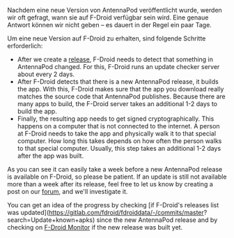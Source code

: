 Nachdem eine neue Version von AntennaPod veröffentlicht wurde, werden wir oft
gefragt, wann sie auf F-Droid verfügbar sein wird. Eine genaue Antwort können
wir nicht geben – es dauert in der Regel ein paar Tage.

Um eine neue Version auf F-Droid zu erhalten, sind folgende Schritte erforderlich:

- After we create a [release](https://github.com/AntennaPod/AntennaPod/releases),
F-Droid needs to detect that something in AntennaPod changed. For this,
F-Droid runs an update checker server about every 2 days.
- After F-Droid detects that there is a new AntennaPod release, it builds the
app. With this, F-Droid makes sure that the app you download really matches
the source code that AntennaPod publishes. Because there are many apps to build,
the F-Droid server takes an additional 1-2 days to build the app.
- Finally, the resulting app needs to get signed cryptographically. This happens
on a computer that is not connected to the internet. A person at F-Droid needs
to take the app and physically walk it to that special computer. How long this
takes depends on how often the person walks to that special computer. Usually,
this step takes an additional 1-2 days after the app was built.

As you can see it can easily take a week before a new AntennaPod release is
available on F-Droid, so please be patient. If an update is still not available
more than a week after its release, feel free to let us know by creating a post
on our [forum](https://forum.antennapod.org/), and we'll investigate it.

You can get an idea of the progress by checking [if F-Droid's releases list was
updated](https://gitlab.com/fdroid/fdroiddata/-/commits/master?
search=Update+known+apks) since the new AntennaPod release and by checking on
[F-Droid Monitor](https://monitor.f-droid.org/builds/build) if the new release
was built yet.
